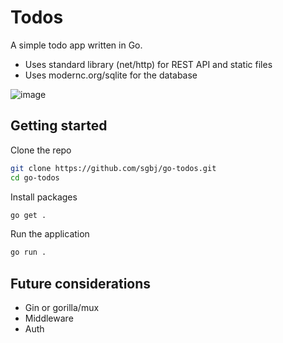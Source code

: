 # Todos

A simple todo app written in Go.

* Uses standard library (net/http) for REST API and static files
* Uses modernc.org/sqlite for the database

![image](https://github.com/sgbj/go-todos/assets/5178445/f54748bc-bd42-4de9-a333-0d40e1655bee)

## Getting started

Clone the repo

```bash
git clone https://github.com/sgbj/go-todos.git
cd go-todos
```

Install packages

```bash
go get .
```

Run the application

```bash
go run .
```

## Future considerations

* Gin or gorilla/mux
* Middleware
* Auth
